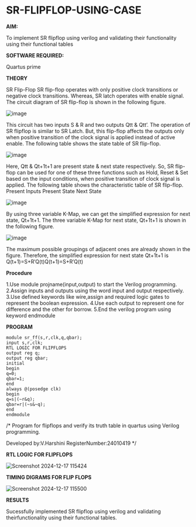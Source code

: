 # SR-FLIPFLOP-USING-CASE

**AIM:**

To implement  SR flipflop using verilog and validating their functionality using their functional tables

**SOFTWARE REQUIRED:**

Quartus prime

**THEORY**

SR Flip-Flop SR flip-flop operates with only positive clock transitions or negative clock transitions. Whereas, SR latch operates with enable signal. The circuit diagram of SR flip-flop is shown in the following figure.

![image](https://github.com/naavaneetha/SR-FLIPFLOP-USING-CASE/assets/154305477/0f710028-ad52-4d3e-9276-8714cf023a25)

 
This circuit has two inputs S & R and two outputs Qtt & Qtt’. The operation of SR flipflop is similar to SR Latch. But, this flip-flop affects the outputs only when positive transition of the clock signal is applied instead of active enable. The following table shows the state table of SR flip-flop.

![image](https://github.com/naavaneetha/SR-FLIPFLOP-USING-CASE/assets/154305477/dabfc4f4-87e3-4cbc-9472-f89ee1b5ed30)

 
Here, Qtt & Qt+1t+1 are present state & next state respectively. So, SR flip-flop can be used for one of these three functions such as Hold, Reset & Set based on the input conditions, when positive transition of clock signal is applied. The following table shows the characteristic table of SR flip-flop. Present Inputs Present State Next State

![image](https://github.com/naavaneetha/SR-FLIPFLOP-USING-CASE/assets/154305477/dd90d16c-aec5-4290-a586-e2346b1e9eb5)

 
By using three variable K-Map, we can get the simplified expression for next state, Qt+1t+1. The three variable K-Map for next state, Qt+1t+1 is shown in the following figure.

![image](https://github.com/naavaneetha/SR-FLIPFLOP-USING-CASE/assets/154305477/473efad6-d70b-4ca7-aeb7-898bbfca319f)

 
The maximum possible groupings of adjacent ones are already shown in the figure. Therefore, the simplified expression for next state Qt+1t+1 is Q(t+1)=S+R′Q(t)Q(t+1)=S+R′Q(t)

**Procedure**

1.Use module projname(input,output) to start the Verilog programming. 2.Assign inputs and outputs using the word input and output respectively. 3.Use defined keywords like wire,assign and required logic gates to represent the boolean expression. 4.Use each output to represent one for difference and the other for borrow. 5.End the verilog program using keyword endmodule

**PROGRAM**

```
module sr_ff(s,r,clk,q,qbar);
input s,r,clk;
RTL LOGIC FOR FLIPFLOPS
output reg q;
output reg qbar;
initial
begin
q=0;
qbar=1;
end
always @(posedge clk)
begin
q=s|(~r&q);
qbar=r|(~s&~q);
end
endmodule
```

/* Program for flipflops and verify its truth table in quartus using Verilog programming. 

Developed by:V.Harshini RegisterNumber:24010419
*/

**RTL LOGIC FOR FLIPFLOPS**

![Screenshot 2024-12-17 115424](https://github.com/user-attachments/assets/e63f5d7e-ca36-49bf-9ccc-d6e639f2026f)

**TIMING DIGRAMS FOR FLIP FLOPS**

![Screenshot 2024-12-17 115500](https://github.com/user-attachments/assets/de467dae-53c4-4773-afeb-dc452aa605a1)


**RESULTS**

 Sucessfully implemented SR flipflop using verilog and validating theirfunctionality using their functional tables.
